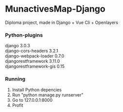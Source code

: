 # MunactivesMap-Django

Diploma project, made in Django + Vue Cli + Openlayers

### Python-plugins
django                  3.0.3       
django-cors-headers     3.2.1       
django-webpack-loader   0.7.0       
djangorestframework     3.11.0        
djangorestframework-gis 0.15        


### Running
1) Install Python depencies
2) Run "python manage.py runserver"
3) Go to 127.0.0.1:8000
4) Profit
